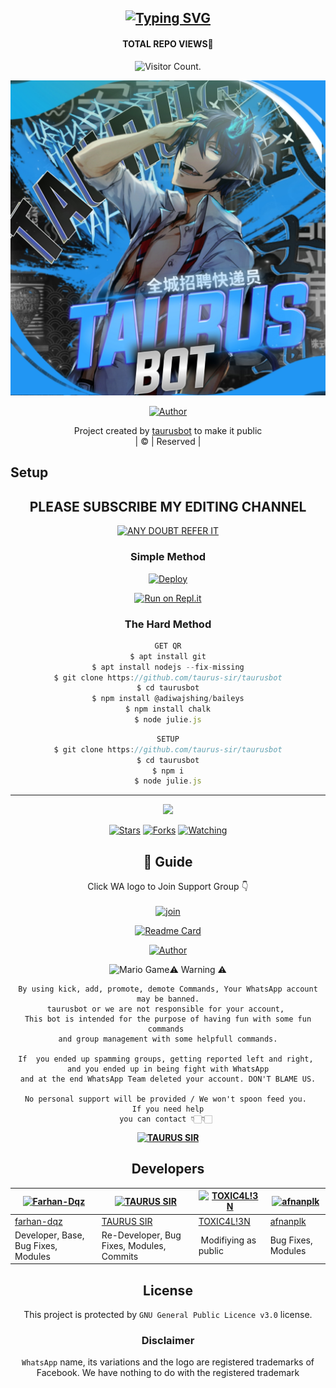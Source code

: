 <div align="center">

## [![Typing SVG](https://readme-typing-svg.herokuapp.com?font=Lemon+milk&color=F7000&lines=Welcome+to+taurusbot+WA+Bot+repo;Created+by+MUHAMMED;This+is+a+userbot+private+and+public+bot;With+more+features)](https://git.io/typing-svg)
#### TOTAL REPO VIEWS📍
![Visitor Count](https://profile-counter.glitch.me/taurus-sir/count.svg). 

 </a>
</p>
  <p align="center">
<img src=TAURUS-SIR.jpg>
</p>
  <p align="center">
<a href="https://github.com/taurus-sir"><img title="Author" src="https://img.shields.io/badge/Author- MUHAMMED?color=blue&style=for-the- ubadge&logo=whatsapp"></a>
</p>
</div>
<p align="center">
Project created by <a href="https://github.com/taurus-sir">taurusbot</a> to make it public
    <br>
       | © |
        Reserved |
    <br> 
</p>

## Setup
<div align="center"> 


## PLEASE SUBSCRIBE MY EDITING CHANNEL

 [![ANY DOUBT REFER IT](https://www.linkpicture.com/q/YouTube-Logo-700x394.png)](https://youtube.com/channel/UCeYZqtAtdYq8VwSIkW34JMA)


  ### Simple Method
  
[![Deploy](https://www.herokucdn.com/deploy/button.svg)](https://heroku.com/deploy?template=https://github.com/taurus-sir/taurusbot) 
  
[![Run on Repl.it](https://repl.it/badge/github/quiec/whatsAlfa)](https://replit.com/@Farhandqz/JulieMwol)
  
### The Hard Method
```js
GET QR
$ apt install git
$ apt install nodejs --fix-missing
$ git clone https://github.com/taurus-sir/taurusbot
$ cd taurusbot
$ npm install @adiwajshing/baileys
$ npm install chalk
$ node julie.js
```
      
```js
SETUP
$ git clone https://github.com/taurus-sir/taurusbot
$ cd taurusbot
$ npm i
$ node julie.js
```

----

  <p align="center">
  <a href="httsp://github.com/TAURUS-SIR/taurusbot">
    
<a href="https://github.com/TAURUS-SIR/followers">
<img src="https://img.shields.io/github/repo-size/taurus-sir/taurusbot?color=green&label=Repo%20total%20size&style=plastic">
<p align="center">
<a href="https://github.com/TAURUS-SIR/followers"
<img title="Followers" src="https://img.shields.io/github/followers/TAURUS-SIR?color=blue&style=flat-square"></a>
<a href="https://github.com/TAURUS-SIR/taurusbot/stargazers/"><img title="Stars" src="https://img.shields.io/github/stars/taurus-sir/taurusbot?color=blue&style=flat-square"></a>
<a href="https://github.com/TAURUS-SIR/taurusbot/network/members"><img title="Forks" src="https://img.shields.io/github/forks/taurus-sir/taurusbot?color=blue&style=flat-square"></a>
<a href="https://github.com/TAURUS-SIR/taurusbot/watchers"><img title="Watching" src="https://img.shields.io/github/watchers/taurus-sir/taurusbot?label=Watchers&color=blue&style=flat-square"></a>
</p>

## 📢 Guide
Click WA logo to Join Support Group 👇
    <br>
<br>
  [![join](https://github.com/Alien-alfa/PublicBot/blob/main/wlogo.svg.png)](https://chat.whatsapp.com/EkMZJBMONOi5EDOISRE56E)
  <div align="center">
       
  [![Readme Card](https://github-readme-stats.vercel.app/api/pin/?username=taurus-sir&repo=taurusbot&theme=nightowl)](https://github.com/taurus-sir/taurusbot)
  </div>
 
<a href="https://github.com/taurus-sir"><img title="Author" src="https://img.shields.io/badge/TAURUS SIR-author?"></a>
</p>
<img src="https://github.com/TheDudeThatCode/TheDudeThatCode/blob/master/Assets/Mario_Gameplay.gif" alt="Mario Game"

### ⚠ Warning ⚠

```
By using kick, add, promote, demote Commands, Your WhatsApp account may be banned.
taurusbot or we are not responsible for your account, 
This bot is intended for the purpose of having fun with some fun commands 
and group management with some helpfull commands.

If  you ended up spamming groups, getting reported left and right, 
and you ended up in being fight with WhatsApp
and at the end WhatsApp Team deleted your account. DON'T BLAME US.

No personal support will be provided / We won't spoon feed you. 
If you need help
you can contact 👇🏻👇🏻 
```
**[![TAURUS SIR](https://www.linkpicture.com/q/WHTSPP-LOGO.png)](http://wa.me/919961050829?text=Can%20you%20help%20bro)**

## Developers
  <div align="center">
    
  [![Farhan-Dqz](https://github.com/farhan-dqz.png?size=100)](https://github.com/farhan-dqz) | [![TAURUS SIR](https://github.com/taurus-sir.png?size=100)](https://github.com/taurus-sir) |  [![TOXIC4L!3N](https://github.com/Alien-alfa.png?size=100)](https://github.com/AI-VIKI) | [![afnanplk](https://github.com/afnanplk.png?size=100)](https://github.com/afnanplk) 
----|----|----|----
[farhan-dqz](https://github.com/farhan-dqz) | [TAURUS SIR](https://github.com/taurus-sir) | [TOXIC4L!3N](https://github.com/AI-VIKI) | [afnanplk](https://github.com/afnanplk) 
Developer, Base, Bug Fixes, Modules| Re-Developer, Bug Fixes, Modules, Commits |  Modifiying  as   public | Bug Fixes, Modules 
  </div>
    


## License
This project is protected by `GNU General Public Licence v3.0` license.

### Disclaimer
`WhatsApp` name, its variations and the logo are registered trademarks of Facebook. We have nothing to do with the registered trademark
